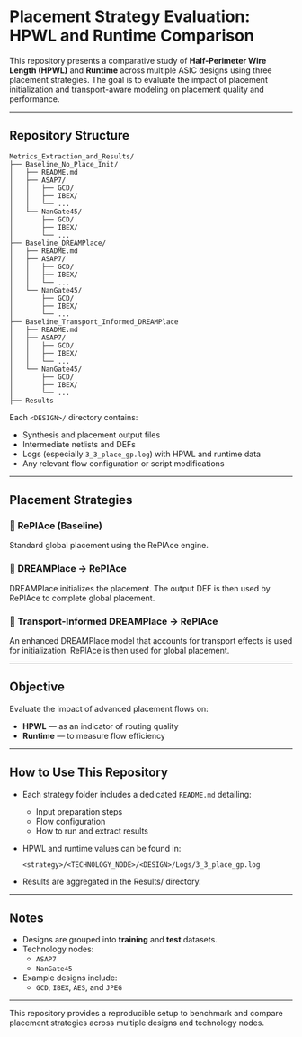 # Placement Strategy Evaluation: HPWL and Runtime Comparison

This repository presents a comparative study of **Half-Perimeter Wire Length (HPWL)** and **Runtime** across multiple ASIC designs using three placement strategies. The goal is to evaluate the impact of placement initialization and transport-aware modeling on placement quality and performance.

---

## Repository Structure

```text
Metrics_Extraction_and_Results/
├── Baseline_No_Place_Init/
│   ├── README.md
│   ├── ASAP7/
│   │   ├── GCD/
│   │   ├── IBEX/
│   │   └── ...
│   └── NanGate45/
│       ├── GCD/
│       ├── IBEX/
│       └── ...
├── Baseline_DREAMPlace/
│   ├── README.md
│   ├── ASAP7/
│   │   ├── GCD/
│   │   ├── IBEX/
│   │   └── ...
│   └── NanGate45/
│       ├── GCD/
│       ├── IBEX/
│       └── ...
├── Baseline_Transport_Informed_DREAMPlace
│   ├── README.md
│   ├── ASAP7/
│   │   ├── GCD/
│   │   ├── IBEX/
│   │   └── ...
│   └── NanGate45/
│       ├── GCD/
│       ├── IBEX/
│       └── ...
├── Results
```

Each `<DESIGN>/` directory contains:
- Synthesis and placement output files  
- Intermediate netlists and DEFs  
- Logs (especially `3_3_place_gp.log`) with HPWL and runtime data  
- Any relevant flow configuration or script modifications  

---

## Placement Strategies

### 🔹 RePlAce (Baseline)
Standard global placement using the RePlAce engine.

### 🔹 DREAMPlace → RePlAce
DREAMPlace initializes the placement. The output DEF is then used by RePlAce to complete global placement.

### 🔹 Transport-Informed DREAMPlace → RePlAce
An enhanced DREAMPlace model that accounts for transport effects is used for initialization. RePlAce is then used for global placement.

---

## Objective

Evaluate the impact of advanced placement flows on:
- **HPWL** — as an indicator of routing quality  
- **Runtime** — to measure flow efficiency  

---

## How to Use This Repository

- Each strategy folder includes a dedicated `README.md` detailing:
  - Input preparation steps
  - Flow configuration
  - How to run and extract results

- HPWL and runtime values can be found in:
  ```
  <strategy>/<TECHNOLOGY_NODE>/<DESIGN>/Logs/3_3_place_gp.log
  ```
- Results are aggregated in the Results/ directory.

---

## Notes

- Designs are grouped into **training** and **test** datasets.
- Technology nodes:
  - `ASAP7`
  - `NanGate45`
- Example designs include:
  - `GCD`, `IBEX`, `AES`, and `JPEG`

---

This repository provides a reproducible setup to benchmark and compare placement strategies across multiple designs and technology nodes.
